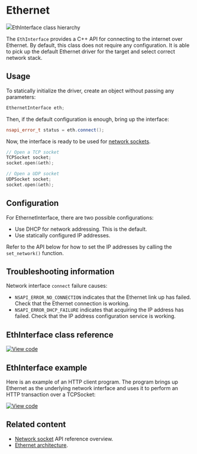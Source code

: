 # Ethernet

<span class="images">![](https://os.mbed.com/docs/mbed-os/development/mbed-os-api-doxy/class_eth_interface.png)<span>EthInterface class hierarchy</span></span>

The `EthInterface` provides a C++ API for connecting to the internet over Ethernet. By default, this class does not require any configuration. It is able to pick up the default Ethernet driver for the target and select correct network stack.


## Usage

To statically initialize the driver, create an object without passing any parameters:

```cpp TODO
EthernetInterface eth;
```

Then, if the default configuration is enough, bring up the interface:

```cpp TODO
nsapi_error_t status = eth.connect();
```

Now, the interface is ready to be used for [network sockets](network-socket.html).

```cpp TODO
// Open a TCP socket
TCPSocket socket;
socket.open(&eth);

// Open a UDP socket
UDPSocket socket;
socket.open(&eth);
```

## Configuration

For EthernetInterface, there are two possible configurations:

- Use DHCP for network addressing. This is the default.
- Use statically configured IP addresses.

Refer to the API below for how to set the IP addresses by calling the `set_network()` function.

## Troubleshooting information

Network interface `connect` failure causes:

- `NSAPI_ERROR_NO_CONNECTION` indicates that the Ethernet link up has failed. Check that the Ethernet connection is working.
- `NSAPI_ERROR_DHCP_FAILURE` indicates that acquiring the IP address has failed. Check that the IP address configuration service is working.

## EthInterface class reference

[![View code](https://www.mbed.com/embed/?type=library)](https://os.mbed.com/docs/mbed-os/development/mbed-os-api-doxy/class_eth_interface.html)

## EthInterface example

Here is an example of an HTTP client program. The program brings up Ethernet as the underlying network interface and uses it to perform an HTTP transaction over a TCPSocket:

[![View code](https://www.mbed.com/embed/?url=https://github.com/ARMmbed/mbed-os-snippet-TCPSocket/tree/v6.11)](https://github.com/ARMmbed/mbed-os-snippet-TCPSocket/blob/v6.11/main.cpp)

## Related content

- [Network socket](network-socket.html) API reference overview.
- [Ethernet architecture](../apis/ethernet-technology.html).
